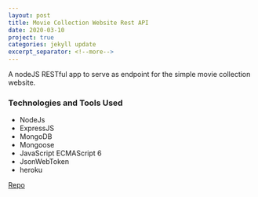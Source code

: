 ```yaml
---
layout: post
title: Movie Collection Website Rest API
date: 2020-03-10
project: true
categories: jekyll update
excerpt_separator: <!--more-->
---
```



A nodeJS RESTful app to serve as endpoint for the simple movie collection website.
### Technologies and Tools Used
- NodeJs
- ExpressJS
- MongoDB
- Mongoose
- JavaScript ECMAScript 6
- JsonWebToken
- heroku

<!-- https://movie-website-rest-api.herokuapp.com/ -->
[Repo](https://github.com/kinming92/movie-website-rest-api)
